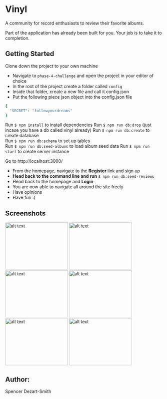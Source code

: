 # Vinyl

A community for record enthusiasts to review their favorite albums.

Part of the application has already been built for you. Your job is to take it to completion.

## Getting Started

Clone down the project to your own machine
  - Navigate to `phase-4-challenge` and open the project in your editor of choice
  - In the root of the project create a folder called `config`
  - Inside that folder, create a new file and call it config.json
  - Put the following piece json object into the config.json file
  ```ruby
  {
	"SECRET": "followyourdreams"
  }
  ```

Run `$ npm install` to install dependencies
Run `$ npm run db:drop` (just incase you have a db called vinyl already)
Run `$ npm run db:create` to create database  
Run `$ npm run db:schema` to set up tables  
Run `$ npm run db:seed-albums` to load album seed data 
Run `$ npm run start` to create server instance

Go to http://localhost:3000/
  - From the homepage, navigate to the **Register** link and sign up
  - **Head back to the command line and run** `$ npm run db:seed-reviews`
  - Head back to the homepage and **Login**
  - You are now able to navigate all around the site freely
  - Have opinions
  - Have fun :)

## Screenshots

<img src="http://i.imgur.com/OtpxzSt.png" alt="alt text" width="200" height="150">
<img src="http://i.imgur.com/KuoYfN3.png" alt="alt text" width="200" height="150">
<img src="http://i.imgur.com/CSOiaxd.png" alt="alt text" width="200" height="150">
<img src="http://i.imgur.com/bDH64l2.png" alt="alt text" width="200" height="150">
<img src="http://i.imgur.com/8xsQshj.png" alt="alt text" width="200" height="150">
<img src="http://i.imgur.com/OU5DtxY.png" alt="alt text" width="200" height="150">

## Author:
  Spencer Dezart-Smith
